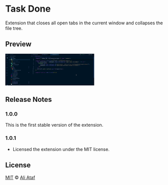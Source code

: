 # Task Done

Extension that closes all open tabs in the current window and collapses the file tree.

## Preview

<img src=https://raw.githubusercontent.com/aliataf/task-done/4adc4c25ebc0b7b11697cef4b972244c66c157ee/images/preview.gif width=280 height=100>

## Release Notes

### 1.0.0

This is the first stable version of the extension.

### 1.0.1

- Licensed the extension under the MIT license.

## License

[MIT](https://github.com/aliataf/log/blob/main/LICENSE) © [Ali Ataf](https://www.aliataf.me)
